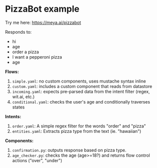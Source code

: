 # PizzaBot example

Try me here: https://meya.ai/pizzabot

Responds to:
- hi
- age
- order a pizza
- I want a pepperoni pizza
- age

**Flows:**

1. `simple.yaml`: no custom components, uses mustache syntax inline
2. `custom.yaml`: includes a custom component that reads from datastore
3. `incoming.yaml`: expects pre-parsed data from the intent filter (regex, wit.ai, etc.)
4. `conditional.yaml`: checks the user's age and conditionally traverses states


**Intents:**

1. `order.yaml`: A simple regex filter for the words "order" and "pizza"
2. `entities.yaml`: Extracts pizza type from the text (ie. "hawaiian")


**Components:**

1. `confirmation.py`: outputs response based on pizza type.
2. `age_checker.py`: checks the age (age>=18?) and returns flow control actions ("over", "under")

